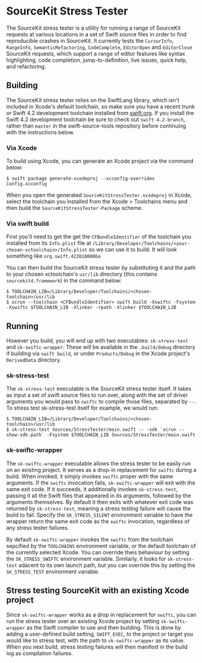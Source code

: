 # SourceKit Stress Tester

The SourceKit stress tester is a utility for running a range of SourceKit requests at various locations in a set of Swift source files in order to find reproducible crashes in SourceKit. It currently tests the `CursorInfo`, `RangeInfo`, `SemanticRefactoring`, `CodeComplete`, `EditorOpen` and `EditorClose` SourceKit requests, which support a range of editor features like syntax highlighting, code completion, jump-to-definition, live issues, quick help, and refactoring.


## Building

The SourceKit stress tester relies on the SwiftLang library, which isn't included in Xcode's default toolchain, so make sure you have a recent trunk or Swift 4.2 development toolchain installed from [swift.org](https://swift.org/download/). If you install the Swift 4.2 development toolchain be sure to check out `swift-4.2-branch`, rather than `master` in the swift-source-tools repository before continuing with the instructions below.

### Via Xcode

To build using Xcode, you can generate an Xcode project via the command below:

```
$ swift package generate-xcodeproj --xcconfig-overrides Config.xcconfig
```

When you open the generated `SourceKitStressTester.xcodeproj` in Xcode, select the toolchain you installed from the Xcode > Toolchains menu and then build the `SourceKitStressTester-Package` scheme.

### Via swift build
First you'll need to get the get the `CFBundleIdentifier` of the toolchain you installed from its `Info.plist` file at `/Library/Developer/Toolchains/<your-chosen-xctoolchain>/Info.plist` so we can use it to build. It will look something like `org.swift.4220180806a`

You can then build the SourceKit stress tester by substituting it and the path to your chosen xctoolchain's `usr/lib` directory (this contains `sourcekitd.framework`) in the command below:

```
$ TOOLCHAIN_LIB=/Library/Developer/Toolchains/<chosen-toolchain>/usr/lib
$ xcrun --toolchain <CFBundleIdentifier> swift build -Xswiftc -Fsystem -Xswiftc $TOOLCHAIN_LIB -Xlinker -rpath -Xlinker $TOOLCHAIN_LIB
```

## Running

However you build, you will end up with two executables: `sk-stress-test` and `sk-swiftc-wrapper`. These will be available in the `.build/debug` directory if building via `swift build`, or under `Products/Debug` in the Xcode project's `DerivedData` directory.

### sk-stress-test
The `sk-stress-test` executable is the SourceKit stress tester itself. It takes as input a set of swift source files to run over, along with the set of driver arguments you would pass to `swiftc` to compile those files, separated by `--`. To stress test sk-stress-test itself for example, we would run:

```
$ TOOLCHAIN_LIB=/Library/Developer/Toolchains/<chosen-toolchain>/usr/lib
$ sk-stress-test Sources/StressTester/main.swift -- -sdk `xcrun --show-sdk-path` -Fsystem $TOOLCHAIN_LIB Sources/StressTester/main.swift
```

### sk-swiftc-wrapper
The `sk-swiftc-wrapper` executable allows the stress tester to be easily run on an existing project. It serves as a drop-in replacement for `swiftc` during a build. When invoked, it simply invokes `swiftc` proper with the same arguments. If the `swiftc` invocation fails, `sk-swiftc-wrapper` will exit with the same exit code. If it succeeds, it additionally invokes `sk-stress-test`, passing it all the Swift files that appeared in its arguments, followed by the arguments themselves. By default it then exits with whatever exit code was returned by `sk-stress-test`, meaning a stress testing failure will cause the build to fail. Specify the `SK_STRESS_SILENT` environment variable to have the wrapper return the same exit code as the `swiftc` invocation, regardless of any stress tester failures.

By default `sk-swiftc-wrapper` invokes the `swiftc` from the toolchain sepcified by the `TOOLCHAINS` environment variable, or the default toolchain of the currently selected Xcode. You can override theis behaviour by setting the `SK_STRESS_SWIFTC` environment variable. Similarly, it looks for `sk-stress-test` adacent to its own launch path, but you can override this by setting the `SK_STRESS_TEST` environment variable.

## Stress testing SourceKit with an existing Xcode project

Since `sk-swiftc-wrapper` works as a drop in replacement for `swiftc`, you can run the stress tester over an existing Xcode project by setting `sk-swiftc-wrapper` as the Swift compiler to use and then building. This is done by adding a user-defined build setting, `SWIFT_EXEC`, to the project or target you would like to stress test, with the path to `sk-swiftc-wrapper` as its value. When you next build, stress testing failures will then manifest in the build log as compilation failures.

